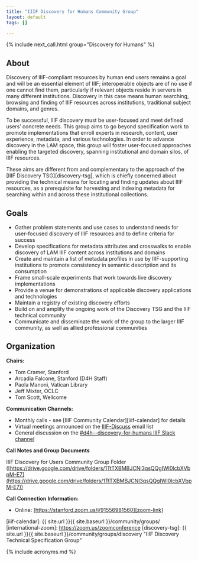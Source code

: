 ```yaml
---
title: "IIIF Discovery for Humans Community Group"
layout: default
tags: []

---
```

{% include next_call.html group="Discovery for Humans" %}

## About

Discovery of IIIF-compliant resources by human end users remains a goal and will be an essential element of IIIF; interoperable objects are of no use if one cannot find them,
particularly if relevant objects reside in servers in many different institutions. Discovery
in this case means human searching, browsing and finding of IIIF resources across institutions, traditional subject domains, and genres.

To be successful, IIIF discovery must be user-focused and meet defined users’ concrete needs. This group aims to go beyond specification work to promote implementations that enroll experts in research, content, user experience, metadata, and various technologies. In order to advance discovery in the LAM space, this group will foster user-focused approaches enabling the targeted discovery, spanning institutional and domain silos, of IIIF resources.

These aims are different from and complementary to the approach of the [IIIF Discovery TSG][discovery-tsg], which is chiefly concerned about providing the technical means for locating and finding updates about IIIF resources, as a prerequisite for harvesting and indexing metadata for searching within and across these institutional collections.

## Goals

 * Gather problem statements and use cases to understand needs for user-focused discovery of IIIF resources and to define criteria for success
 * Develop specifications for metadata attributes and crosswalks to enable discovery of LAM IIIF content across institutions and domains
 * Create and maintain a list of metadata profiles in use by IIIF-supporting institutions to promote consistency in semantic description and its consumption
 * Frame small-scale experiments that work towards live discovery implementations
 * Provide a venue for demonstrations of applicable discovery applications and technologies
 * Maintain a registry of existing discovery efforts
 * Build on and amplify the ongoing work of the Discovery TSG and the IIIF technical community
 * Communicate and disseminate the work of the group to the larger IIIF community, as well as allied professional communities

## Organization

**Chairs:**
 * Tom Cramer, Stanford
 * Arcadia Falcone, Stanford (D4H Staff)
 * Paola Manoni, Vatican Library
 * Jeff Mixter, OCLC
 * Tom Scott, Wellcome

**Communication Channels:**

  * Monthly calls - see [IIIF Community Calendar][iiif-calendar] for details
  * Virtual meetings announced on the [IIIF-Discuss][iiif-discuss] email list
  * General discussion on the [#d4h--discovery-for-humans IIIF Slack channel][slack]

**Call Notes and Group Documents**

IIIF Discovery for Users Community Group Folder ([https://drive.google.com/drive/folders/1TtTXBMBJCNl3qsQQgIWI0lcbXVbpM-E7](https://drive.google.com/drive/folders/1TtTXBMBJCNl3qsQQgIWI0lcbXVbpM-E7))

**Call Connection Information:**

 * Online: [https://stanford.zoom.us/j/91556981560][zoom-link]

[iiif-discuss]: https://groups.google.com/forum/#!forum/iiif-discuss "IIIF-Discuss Forum"
[slack]: http://bit.ly/iiif-slack
[zoom-link]: https://stanford.zoom.us/j/91556981560?pwd=SGFaVnNxYnE2dGd4bjYwT05Fb2h3QT09
[iiif-calendar]: {{ site.url }}{{ site.baseurl }}/community/groups/
[international-zoom]: https://zoom.us/zoomconference
[discovery-tsg]: {{ site.url }}{{ site.baseurl }}/community/groups/discovery "IIIF Discovery Technical Specification Group"

{% include acronyms.md %}
